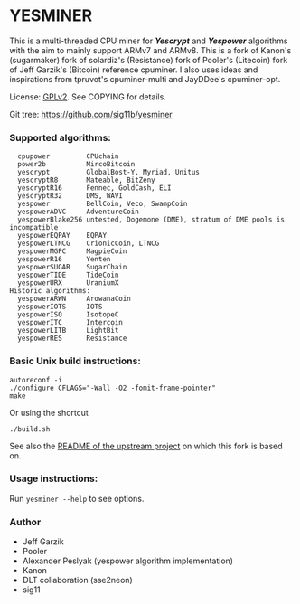 # YESMINER

This is a multi-threaded CPU miner for ***Yescrypt*** and ***Yespower*** algorithms with the aim to mainly support ARMv7 and ARMv8. This is a fork of Kanon's (sugarmaker) fork of solardiz's (Resistance) fork of Pooler's (Litecoin) fork of Jeff Garzik's (Bitcoin) reference cpuminer. I also uses ideas and inspirations from tpruvot's cpuminer-multi and JayDDee's cpuminer-opt.

License:  [GPLv2](https://www.gnu.org/licenses/old-licenses/gpl-2.0.en.html).  See COPYING for details.

Git tree:  https://github.com/sig11b/yesminer

### Supported algorithms:
```
  cpupower         CPUchain
  power2b          MircoBitcoin
  yescrypt         GlobalBost-Y, Myriad, Unitus
  yescryptR8       Mateable, BitZeny
  yescryptR16      Fennec, GoldCash, ELI
  yescryptR32      DMS, WAVI
  yespower         BellCoin, Veco, SwampCoin
  yespowerADVC     AdventureCoin
  yespowerBlake256 untested, Dogemone (DME), stratum of DME pools is incompatible
  yespowerEQPAY    EQPAY
  yespowerLTNCG    CrionicCoin, LTNCG
  yespowerMGPC     MagpieCoin
  yespowerR16      Yenten
  yespowerSUGAR    SugarChain
  yespowerTIDE     TideCoin
  yespowerURX      UraniumX
Historic algorithms:
  yespowerARWN     ArowanaCoin
  yespowerIOTS     IOTS
  yespowerISO      IsotopeC
  yespowerITC      Intercoin
  yespowerLITB     LightBit
  yespowerRES      Resistance
```

### Basic Unix build instructions:
```
autoreconf -i
./configure CFLAGS="-Wall -O2 -fomit-frame-pointer"
make
```
Or using the shortcut
```
./build.sh
```
See also the [README of the upstream project](README-upstream.md) on which this fork is based on.

### Usage instructions:
Run `yesminer --help` to see options.

### Author
- Jeff Garzik
- Pooler
- Alexander Peslyak (yespower algorithm implementation)
- Kanon
- DLT collaboration (sse2neon)
- sig11


